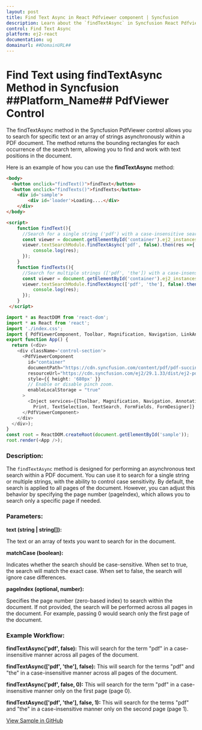 ```yaml
---
layout: post
title: Find Text Async in React Pdfviewer component | Syncfusion
description: Learn about the `findTextAsync` in Syncfusion React Pdfviewer component of Syncfusion Essential JS 2 and more.
control: Find Text Async
platform: ej2-react
documentation: ug
domainurl: ##DomainURL##
---
```


# Find Text using findTextAsync Method in Syncfusion ##Platform_Name## PdfViewer Control

The findTextAsync method in the Syncfusion PdfViewer control allows you to search for specific text or an array of strings asynchronously within a PDF document. The method returns the bounding rectangles for each occurrence of the search term, allowing you to find and work with text positions in the document.

Here is an example of how you can use the **findTextAsync** method:

```html
<body>
  <button onclick="findText()">findText</button>
  <button onclick="findTexts()">findTexts</button>
    <div id='sample'>
        <div id='loader'>Loading....</div>
    </div>
</body>

<script>
    function findText(){              
      //Search for a single string ('pdf') with a case-insensitive search across all pages
      const viewer = document.getElementById('container').ej2_instances[0];
      viewer.textSearchModule.findTextAsync('pdf', false).then(res =>{
          console.log(res);
      });
    }
    function findTexts(){                                                                                                              
      //Search for multiple strings (['pdf', 'the']) with a case-insensitive search across all pages
      const viewer = document.getElementById('container').ej2_instances[0];
      viewer.textSearchModule.findTextAsync(['pdf', 'the'], false).then(res =>{
          console.log(res);
      });
    }
 </script>
```
```ts
import * as ReactDOM from 'react-dom';
import * as React from 'react';
import './index.css';
import { PdfViewerComponent, Toolbar, Magnification, Navigation, LinkAnnotation, BookmarkView, ThumbnailView, Print, TextSelection, Annotation, TextSearch, FormFields, FormDesigner, Inject } from '@syncfusion/ej2-react-pdfviewer';
export function App() {
  return (<div>
    <div className='control-section'>
      <PdfViewerComponent 
        id="container" 
        documentPath="https://cdn.syncfusion.com/content/pdf/pdf-succinctly.pdf"
        resourceUrl="https://cdn.syncfusion.com/ej2/29.1.33/dist/ej2-pdfviewer-lib" 
        style={{ height: '680px' }} 
        // Enable or disable pinch zoom.
        enableLocalStorage = "true"
      >
        <Inject services={[Toolbar, Magnification, Navigation, Annotation, LinkAnnotation, BookmarkView, ThumbnailView,
          Print, TextSelection, TextSearch, FormFields, FormDesigner]} />
      </PdfViewerComponent>
    </div>
  </div>);
}
const root = ReactDOM.createRoot(document.getElementById('sample'));
root.render(<App />);

```

### Description:

The `findTextAsync` method is designed for performing an asynchronous text search within a PDF document. You can use it to search for a single string or multiple strings, with the ability to control case sensitivity. By default, the search is applied to all pages of the document. However, you can adjust this behavior by specifying the page number (pageIndex), which allows you to search only a specific page if needed.

### Parameters:

**text (string | string[]):**

The text or an array of texts you want to search for in the document.

**matchCase (boolean):**

Indicates whether the search should be case-sensitive.
When set to true, the search will match the exact case.
When set to false, the search will ignore case differences.

**pageIndex (optional, number):**

Specifies the page number (zero-based index) to search within the document.
If not provided, the search will be performed across all pages in the document.
For example, passing 0 would search only the first page of the document.

### Example Workflow:

**findTextAsync('pdf', false):**
This will search for the term "pdf" in a case-insensitive manner across all pages of the document.

**findTextAsync(['pdf', 'the'], false):**
This will search for the terms "pdf" and "the" in a case-insensitive manner across all pages of the document.

**findTextAsync('pdf', false, 0):**
This will search for the term "pdf" in a case-insensitive manner only on the first page (page 0).

**findTextAsync(['pdf', 'the'], false, 1):**
This will search for the terms "pdf" and "the" in a case-insensitive manner only on the second page (page 1).

[View Sample in GitHub](https://github.com/SyncfusionExamples/react-pdf-viewer-examples/tree/master/How%20to)